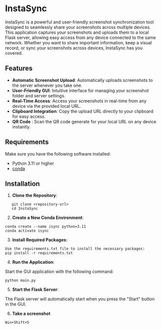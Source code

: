 # InstaSync

InstaSync is a powerful and user-friendly screenshot synchronization tool designed to seamlessly share your screenshots across multiple devices.
This application captures your screenshots and uploads them to a local Flask server, allowing easy access from any device connected to the same network.
Whether you want to share important information, keep a visual record, or sync your screenshots across devices, InstaSync has you covered.

## Features

- **Automatic Screenshot Upload**: Automatically uploads screenshots to the server whenever you take one.
- **User-Friendly GUI**: Intuitive interface for managing your screenshot folder and server settings.
- **Real-Time Access**: Access your screenshots in real-time from any device via the provided local URL.
- **Clipboard Integration**: Copy the upload URL directly to your clipboard for easy access.
- **QR Code** : Scan the QR code generate for your local URL on any device instantly.

## Requirements

Make sure you have the following software installed:

- Python 3.11 or higher
- [conda](https://docs.conda.io/projects/conda/en/latest/user-guide/install/index.html)

## Installation

1. **Clone the Repository**:

```
   git clone <repository-url>
   cd InstaSync
```
2. **Create a New Conda Environment**:

```
conda create --name isync python=3.11
conda activate isync
```

3. **Install Required Packages:**
   
```
Use the requirements.txt file to install the necessary packages:
pip install -r requirements.txt
```

4. **Run the Application**:

Start the GUI application with the following command:
```
python main.py
```

5. **Start the Flask Server**:

The Flask server will automatically start when you press the "Start" button in the GUI.


6. **Take a screenshot**
```
Win+Shift+S
```

